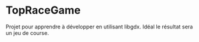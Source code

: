 # TopRaceGame
Projet pour apprendre à développer en utilisant libgdx. Idéal le résultat sera un jeu de course.
